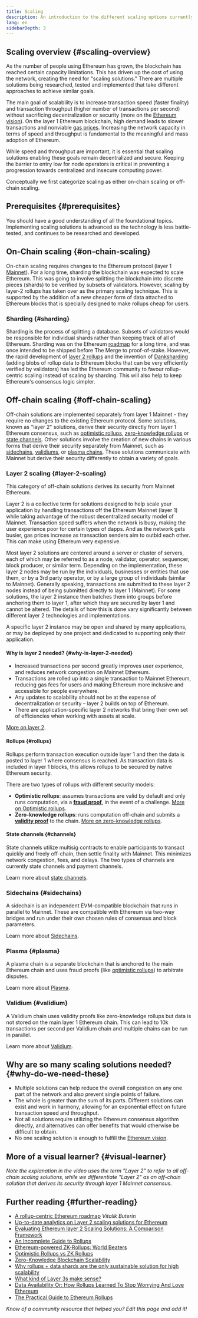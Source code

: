 ```yaml
---
title: Scaling
description: An introduction to the different scaling options currently being developed by the Ethereum community.
lang: en
sidebarDepth: 3
---
```


## Scaling overview {#scaling-overview}

As the number of people using Ethereum has grown, the blockchain has reached certain capacity limitations. This has driven up the cost of using the network, creating the need for "scaling solutions." There are multiple solutions being researched, tested and implemented that take different approaches to achieve similar goals.

The main goal of scalability is to increase transaction speed (faster finality) and transaction throughput (higher number of transactions per second) without sacrificing decentralization or security (more on the [Ethereum vision](/roadmap/vision/)). On the layer 1 Ethereum blockchain, high demand leads to slower transactions and nonviable [gas prices](/developers/docs/gas/). Increasing the network capacity in terms of speed and throughput is fundamental to the meaningful and mass adoption of Ethereum.

While speed and throughput are important, it is essential that scaling solutions enabling these goals remain decentralized and secure. Keeping the barrier to entry low for node operators is critical in preventing a progression towards centralized and insecure computing power.

Conceptually we first categorize scaling as either on-chain scaling or off-chain scaling.

## Prerequisites {#prerequisites}

You should have a good understanding of all the foundational topics. Implementing scaling solutions is advanced as the technology is less battle-tested, and continues to be researched and developed.

## On-Chain scaling {#on-chain-scaling}

On-chain scaling requires changes to the Ethereum protocol (layer 1 [Mainnet](/glossary/#mainnet)). For a long time, sharding the blockchain was expected to scale Ethereum. This was going to involve splitting the blockchain into discrete pieces (shards) to be verified by subsets of validators. However, scaling by layer-2 rollups has taken over as the primary scaling technique. This is supported by the addition of a new cheaper form of data attached to Ethereum blocks that is specially designed to make rollups cheap for users.

### Sharding {#sharding}

Sharding is the process of splitting a database. Subsets of validators would be responsible for individual shards rather than keeping track of all of Ethereum. Sharding was on the Ethereum [roadmap](/roadmap/) for a long time, and was once intended to be shipped before The Merge to proof-of-stake. However, the rapid development of [layer 2 rollups](#layer-2-scaling) and the invention of [Danksharding](/roadmap/danksharding) (adding blobs of rollup data to Ethereum blocks that can be very efficiently verified by validators) has led the Ethereum community to favour rollup-centric scaling instead of scaling by sharding. This will also help to keep Ethereum's consensus logic simpler.

## Off-chain scaling {#off-chain-scaling}

Off-chain solutions are implemented separately from layer 1 Mainnet - they require no changes to the existing Ethereum protocol. Some solutions, known as "layer 2" solutions, derive their security directly from layer 1 Ethereum consensus, such as [optimistic rollups](/developers/docs/scaling/optimistic-rollups/), [zero-knowledge rollups](/developers/docs/scaling/zk-rollups/) or [state channels](/developers/docs/scaling/state-channels/). Other solutions involve the creation of new chains in various forms that derive their security separately from Mainnet, such as [sidechains](#sidechains), [validiums](#validium), or [plasma chains](#plasma). These solutions communicate with Mainnet but derive their security differently to obtain a variety of goals.

### Layer 2 scaling {#layer-2-scaling}

This category of off-chain solutions derives its security from Mainnet Ethereum.

Layer 2 is a collective term for solutions designed to help scale your application by handling transactions off the Ethereum Mainnet (layer 1) while taking advantage of the robust decentralized security model of Mainnet. Transaction speed suffers when the network is busy, making the user experience poor for certain types of dapps. And as the network gets busier, gas prices increase as transaction senders aim to outbid each other. This can make using Ethereum very expensive.

Most layer 2 solutions are centered around a server or cluster of servers, each of which may be referred to as a node, validator, operator, sequencer, block producer, or similar term. Depending on the implementation, these layer 2 nodes may be run by the individuals, businesses or entities that use them, or by a 3rd party operator, or by a large group of individuals (similar to Mainnet). Generally speaking, transactions are submitted to these layer 2 nodes instead of being submitted directly to layer 1 (Mainnet). For some solutions, the layer 2 instance then batches them into groups before anchoring them to layer 1, after which they are secured by layer 1 and cannot be altered. The details of how this is done vary significantly between different layer 2 technologies and implementations.

A specific layer 2 instance may be open and shared by many applications, or may be deployed by one project and dedicated to supporting only their application.

#### Why is layer 2 needed? {#why-is-layer-2-needed}

- Increased transactions per second greatly improves user experience, and reduces network congestion on Mainnet Ethereum.
- Transactions are rolled up into a single transaction to Mainnet Ethereum, reducing gas fees for users and making Ethereum more inclusive and accessible for people everywhere.
- Any updates to scalability should not be at the expense of decentralization or security – layer 2 builds on top of Ethereum.
- There are application-specific layer 2 networks that bring their own set of efficiencies when working with assets at scale.

[More on layer 2](/layer-2/).

#### Rollups {#rollups}

Rollups perform transaction execution outside layer 1 and then the data is posted to layer 1 where consensus is reached. As transaction data is included in layer 1 blocks, this allows rollups to be secured by native Ethereum security.

There are two types of rollups with different security models:

- **Optimistic rollups**: assumes transactions are valid by default and only runs computation, via a [**fraud proof**](/glossary/#fraud-proof), in the event of a challenge. [More on Optimistic rollups](/developers/docs/scaling/optimistic-rollups/).
- **Zero-knowledge rollups**: runs computation off-chain and submits a [**validity proof**](/glossary/#validity-proof) to the chain. [More on zero-knowledge rollups](/developers/docs/scaling/zk-rollups/).

#### State channels {#channels}

State channels utilize multisig contracts to enable participants to transact quickly and freely off-chain, then settle finality with Mainnet. This minimizes network congestion, fees, and delays. The two types of channels are currently state channels and payment channels.

Learn more about [state channels](/developers/docs/scaling/state-channels/).

### Sidechains {#sidechains}

A sidechain is an independent EVM-compatible blockchain that runs in parallel to Mainnet. These are compatible with Ethereum via two-way bridges and run under their own chosen rules of consensus and block parameters.

Learn more about [Sidechains](/developers/docs/scaling/sidechains/).

### Plasma {#plasma}

A plasma chain is a separate blockchain that is anchored to the main Ethereum chain and uses fraud proofs (like [optimistic rollups](/developers/docs/scaling/optimistic-rollups/)) to arbitrate disputes.

Learn more about [Plasma](/developers/docs/scaling/plasma/).

### Validium {#validium}

A Validium chain uses validity proofs like zero-knowledge rollups but data is not stored on the main layer 1 Ethereum chain. This can lead to 10k transactions per second per Validium chain and multiple chains can be run in parallel.

Learn more about [Validium](/developers/docs/scaling/validium/).

## Why are so many scaling solutions needed? {#why-do-we-need-these}

- Multiple solutions can help reduce the overall congestion on any one part of the network and also prevent single points of failure.
- The whole is greater than the sum of its parts. Different solutions can exist and work in harmony, allowing for an exponential effect on future transaction speed and throughput.
- Not all solutions require utilizing the Ethereum consensus algorithm directly, and alternatives can offer benefits that would otherwise be difficult to obtain.
- No one scaling solution is enough to fulfill the [Ethereum vision](/roadmap/vision/).

## More of a visual learner? {#visual-learner}

<YouTube id="BgCgauWVTs0" />

_Note the explanation in the video uses the term "Layer 2" to refer to all off-chain scaling solutions, while we differentiate "Layer 2" as an off-chain solution that derives its security through layer 1 Mainnet consensus._

<YouTube id="7pWxCklcNsU" />

## Further reading {#further-reading}

- [A rollup-centric Ethereum roadmap](https://ethereum-magicians.org/t/a-rollup-centric-ethereum-roadmap/4698) _Vitalik Buterin_
- [Up-to-date analytics on Layer 2 scaling solutions for Ethereum](https://www.l2beat.com/)
- [Evaluating Ethereum layer 2 Scaling Solutions: A Comparison Framework](https://medium.com/matter-labs/evaluating-ethereum-l2-scaling-solutions-a-comparison-framework-b6b2f410f955)
- [An Incomplete Guide to Rollups](https://vitalik.eth.limo/general/2021/01/05/rollup.html)
- [Ethereum-powered ZK-Rollups: World Beaters](https://hackmd.io/@canti/rkUT0BD8K)
- [Optimistic Rollups vs ZK Rollups](https://limechain.tech/blog/optimistic-rollups-vs-zk-rollups/)
- [Zero-Knowledge Blockchain Scalability](https://ethworks.io/assets/download/zero-knowledge-blockchain-scaling-ethworks.pdf)
- [Why rollups + data shards are the only sustainable solution for high scalability](https://polynya.medium.com/why-rollups-data-shards-are-the-only-sustainable-solution-for-high-scalability-c9aabd6fbb48)
- [What kind of Layer 3s make sense?](https://vitalik.eth.limo/general/2022/09/17/layer_3.html)
- [Data Availability Or: How Rollups Learned To Stop Worrying And Love Ethereum](https://research.2077.xyz/data-availability-or-how-rollups-learned-to-stop-worrying-and-love-ethereum)
- [The Practical Guide to Ethereum Rollups](https://research.2077.xyz/the-practical-guide-to-ethereum-rollups)

_Know of a community resource that helped you? Edit this page and add it!_
